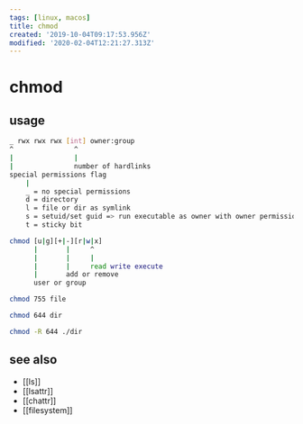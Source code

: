 ```yaml
---
tags: [linux, macos]
title: chmod
created: '2019-10-04T09:17:53.956Z'
modified: '2020-02-04T12:21:27.313Z'
---
```


# chmod

## usage
```sh
_ rwx rwx rwx [int] owner:group
^               ^
|               |
|               number of hardlinks
special permissions flag
    |
    _ = no special permissions
    d = directory
    l = file or dir as symlink
    s = setuid/set guid => run executable as owner with owner permissions
    t = sticky bit
```
```sh
chmod [u|g][+|-][r|w|x]
      |       |     ^
      |       |     |
      |       |     read write execute
      |       add or remove
      user or group
```

```sh
chmod 755 file

chmod 644 dir

chmod -R 644 ./dir
```

## see also
- [[ls]]
- [[lsattr]]
- [[chattr]]
- [[filesystem]]
